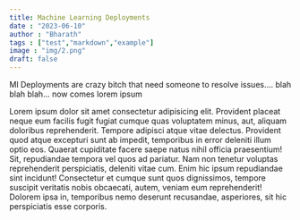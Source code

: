 ```yaml
---
title: Machine Learning Deployments
date : "2023-06-10"
author : "Bharath"
tags : ["test","markdown","example"]
image : "img/2.png"
draft: false
---
```



Ml Deployments are crazy bitch that need someone to resolve issues.... blah blah blah... now comes lorem ipsum

Lorem ipsum dolor sit amet consectetur adipisicing elit. Provident placeat neque eum facilis fugit fugiat cumque quas voluptatem minus, aut, aliquam doloribus reprehenderit. Tempore adipisci atque vitae delectus. Provident quod atque excepturi sunt ab impedit, temporibus in error deleniti illum optio eos. Quaerat cupiditate facere saepe natus nihil officia praesentium! Sit, repudiandae tempora vel quos ad pariatur. Nam non tenetur voluptas reprehenderit perspiciatis, deleniti vitae cum. Enim hic ipsum repudiandae sint incidunt! Consectetur et cumque sunt quos dignissimos, tempore suscipit veritatis nobis obcaecati, autem, veniam eum reprehenderit! Dolorem ipsa in, temporibus nemo deserunt recusandae, asperiores, sit hic perspiciatis esse corporis.
